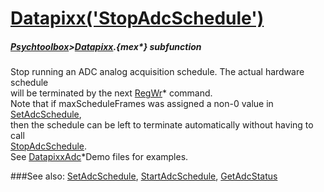 # [Datapixx('StopAdcSchedule')](Datapixx-StopAdcSchedule) 
##### [Psychtoolbox](Psychtoolbox)>[Datapixx](Datapixx).{mex*} subfunction


Stop running an ADC analog acquisition schedule. The actual hardware schedule  
will be terminated by the next [RegWr](RegWr)\* command.  
Note that if maxScheduleFrames was assigned a non-0 value in [SetAdcSchedule](SetAdcSchedule),  
then the schedule can be left to terminate automatically without having to call  
[StopAdcSchedule](StopAdcSchedule).  
See [DatapixxAdc](DatapixxAdc)\*Demo files for examples.  
  


###See also:
[SetAdcSchedule](Datapixx-SetAdcSchedule), [StartAdcSchedule](Datapixx-StartAdcSchedule), [GetAdcStatus](Datapixx-GetAdcStatus)

